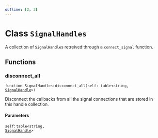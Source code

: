 ```yaml
---
outline: [2, 3]
---
```


# Class `SignalHandles`


A collection of `SignalHandle`s retreived through a `connect_signal` function.



## Functions

### <Badge type="method" text="method" /> disconnect_all

<div class="language-lua"><pre><code>function SignalHandles:disconnect_all(self: table&lt;string, <a href="/lua-reference/classes/SignalHandle">SignalHandle</a>>)</code></pre></div>

Disconnect the callbacks from all the signal connections that are stored in this handle collection.


#### Parameters

`self`: <code>table&lt;string, <a href="/lua-reference/classes/SignalHandle">SignalHandle</a>></code>





